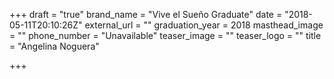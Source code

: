 +++
draft = "true"
brand_name = "Vive el Sueño Graduate"
date = "2018-05-11T20:10:26Z"
external_url = ""
graduation_year = 2018
masthead_image = ""
phone_number = "Unavailable"
teaser_image = ""
teaser_logo = ""
title = "Angelina Noguera"

+++
